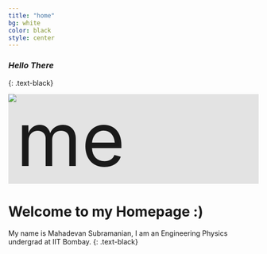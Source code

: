 ```yaml
---
title: "home"
bg: white
color: black
style: center
---
```


### *Hello There*
{: .text-black}


<div class="image-cropper" style="font-size:150px; background:rgba(0,0,0,0.1)">
  <img src="https://raw.githubusercontent.com/mahadevans2432/mahadevans2432.github.io/master/img/me.jpeg" alt="me" class="rounded">
</div>

# Welcome to my Homepage :)
My name is Mahadevan Subramanian, I am an Engineering Physics undergrad at IIT Bombay.
{: .text-black}


